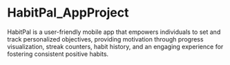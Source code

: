 # HabitPal_AppProject
HabitPal is a user-friendly mobile app that empowers individuals to set and track personalized objectives, providing motivation through progress visualization, streak counters, habit history, and an engaging experience for fostering consistent positive habits.
